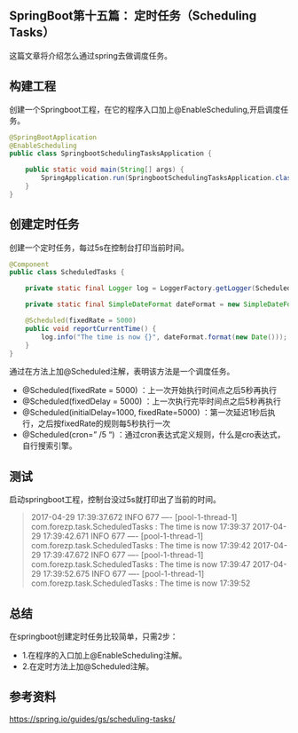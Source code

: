 ## SpringBoot第十五篇： 定时任务（Scheduling Tasks）

这篇文章将介绍怎么通过spring去做调度任务。

## 构建工程

创建一个Springboot工程，在它的程序入口加上@EnableScheduling,开启调度任务。

```java
@SpringBootApplication
@EnableScheduling
public class SpringbootSchedulingTasksApplication {

    public static void main(String[] args) {
        SpringApplication.run(SpringbootSchedulingTasksApplication.class, args);
    }
}
```

## 创建定时任务

创建一个定时任务，每过5s在控制台打印当前时间。

```java
@Component
public class ScheduledTasks {

    private static final Logger log = LoggerFactory.getLogger(ScheduledTasks.class);

    private static final SimpleDateFormat dateFormat = new SimpleDateFormat("HH:mm:ss");

    @Scheduled(fixedRate = 5000)
    public void reportCurrentTime() {
        log.info("The time is now {}", dateFormat.format(new Date()));
    }
}
```

通过在方法上加@Scheduled注解，表明该方法是一个调度任务。

- @Scheduled(fixedRate = 5000) ：上一次开始执行时间点之后5秒再执行
- @Scheduled(fixedDelay = 5000) ：上一次执行完毕时间点之后5秒再执行
- @Scheduled(initialDelay=1000, fixedRate=5000) ：第一次延迟1秒后执行，之后按fixedRate的规则每5秒执行一次
- @Scheduled(cron=”  /5   “) ：通过cron表达式定义规则，什么是cro表达式，自行搜索引擎。

## 测试

启动springboot工程，控制台没过5s就打印出了当前的时间。

> 2017-04-29 17:39:37.672  INFO 677 —- [pool-1-thread-1] com.forezp.task.ScheduledTasks           : The time is now 17:39:37
> 2017-04-29 17:39:42.671  INFO 677 —- [pool-1-thread-1] com.forezp.task.ScheduledTasks           : The time is now 17:39:42
> 2017-04-29 17:39:47.672  INFO 677 —- [pool-1-thread-1] com.forezp.task.ScheduledTasks           : The time is now 17:39:47
> 2017-04-29 17:39:52.675  INFO 677 —- [pool-1-thread-1] com.forezp.task.ScheduledTasks           : The time is now 17:39:52

## 总结

在springboot创建定时任务比较简单，只需2步：

- 1.在程序的入口加上@EnableScheduling注解。
- 2.在定时方法上加@Scheduled注解。

## 参考资料

https://spring.io/guides/gs/scheduling-tasks/
